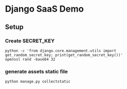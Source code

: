 # Django SaaS Demo

## Setup

### Create SECRET_KEY
```
python -c 'from django.core.management.utils import get_random_secret_key; print(get_random_secret_key())'
openssl rand -base64 32
```


### generate assets static file
```
python manage.py collectstatic
```
